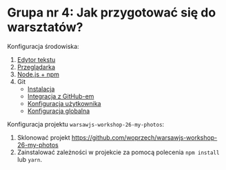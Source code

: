 # Grupa nr 4: Jak przygotować się do warsztatów?

Konfiguracja środowiska:

1. [Edytor tekstu](/workshop-setup/partials/edytor-tekstu.html)
2. [Przeglądarka](/workshop-setup/partials/przegladarka.html)
3. [Node.js + npm](/workshop-setup/partials/node+npm.html)
4. Git
    + [Instalacja](/workshop-setup/partials/git-instalacja.html)
    + [Integracja z GitHub-em](/workshop-setup/partials/git-integracja-z-github.html)
    + [Konfiguracja użytkownika](/workshop-setup/partials/git-konfiguracja-uzytkownika.html)
    + [Konfiguracja globalna](/workshop-setup/partials/git-konfiguracja-globalna.html)

Konfiguracja projektu `warsawjs-workshop-26-my-photos`:

1. Sklonować projekt
    <https://github.com/woprzech/warsawjs-workshop-26-my-photos>
2. Zainstalować zależności w projekcie za pomocą polecenia `npm install` lub `yarn`.
